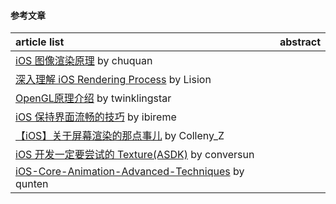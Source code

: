 #### 参考文章
article list | abstract
:-- | :--:
[iOS 图像渲染原理](http://chuquan.me/2018/09/25/ios-graphics-render-principle/) by chuquan |
[深入理解 iOS Rendering Process](https://juejin.im/post/5ad3f1cc6fb9a028d9379c5f) by Lision |
[OpenGL原理介绍](http://www.twinklingstar.cn/2015/1532/introduce-to-opengl/) by twinklingstar |
[iOS 保持界面流畅的技巧](https://blog.ibireme.com/2015/11/12/smooth_user_interfaces_for_ios/) by ibireme |
[【iOS】关于屏幕渲染的那点事儿](https://www.jianshu.com/p/1acc29294f05) by Colleny_Z |
[iOS 开发一定要尝试的 Texture(ASDK)](https://conversun.com/2018/01/29/iOS-ASDK/) by conversun |
[iOS-Core-Animation-Advanced-Techniques](https://github.com/qunten/iOS-Core-Animation-Advanced-Techniques) by qunten |
